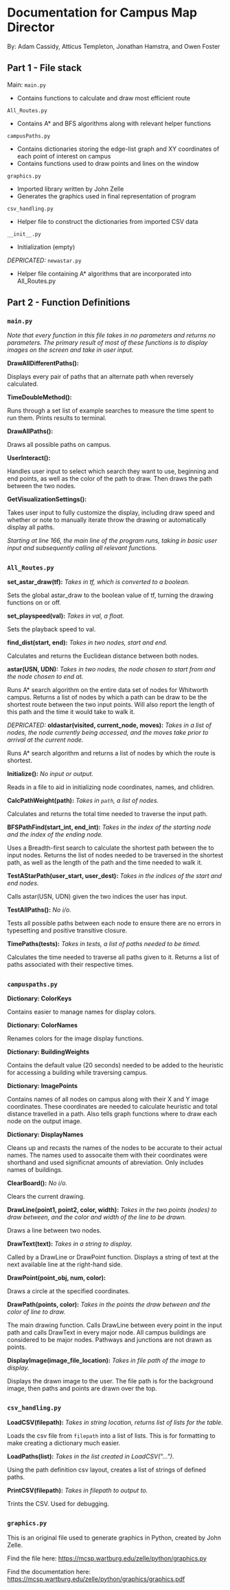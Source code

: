 # Documentation for Campus Map Director
By: Adam Cassidy, Atticus Templeton, Jonathan Hamstra, and Owen Foster
## Part 1 - File stack
Main: `main.py`
- Contains functions to calculate and draw most efficient route

`All_Routes.py`
- Contains A* and BFS algorithms along with relevant helper functions

`campusPaths.py`
- Contains dictionaries storing the edge-list graph and XY coordinates of each point of interest on campus
- Contains functions used to draw points and lines on the window

`graphics.py`
- Imported library written by John Zelle
- Generates the graphics used in final representation of program

`csv_handling.py`
- Helper file to construct the dictionaries from imported CSV data

`__init__.py`
- Initialization (empty)

_DEPRICATED:_ `newastar.py`
- Helper file containing A* algorithms that are incorporated into All_Routes.py

## Part 2 - Function Definitions
### `main.py`
_Note that every function in this file takes in no parameters and returns no parameters. The primary result of most of these functions is to display images on the screen and take in user input._

__DrawAllDifferentPaths():__

Displays every pair of paths that an alternate path when reversely calculated.

__TimeDoubleMethod():__

Runs through a set list of example searches to measure the time spent to run them. Prints results to terminal.

__DrawAllPaths():__

Draws all possible paths on campus.

__UserInteract():__

Handles user input to select which search they want to use, beginning and end points, as well as the color of the path to draw. Then draws the path between the two nodes.

__GetVisualizationSettings():__ 

Takes user input to fully customize the display, including draw speed and whether or note to manually iterate throw the drawing or automatically display all paths.

*Starting at line 166, the main line of the program runs, taking in basic user input and subsequently calling all relevant functions.*

## 
### `All_Routes.py`

__set_astar_draw(tf):__ _Takes in tf, which is converted to a boolean._

Sets the global astar_draw to the boolean value of tf, turning the drawing functions on or off.

__set_playspeed(val):__ _Takes in val, a float._

Sets the playback speed to val. 

__find_dist(start, end):__ _Takes in two nodes, start and end._

Calculates and returns the Euclidean distance between both nodes.

__astar(USN, UDN):__ _Takes in two nodes, the node chosen to start from and the node chosen to end at._

Runs A* search algorithm on the entire data set of nodes for Whitworth campus. Returns a list of nodes by which a path can be draw to be the shortest route between the two input points. Will also report the length of this path and the time it would take to walk it. 

*DEPRICATED:* __oldastar(visited, current_node, moves):__ _Takes in a list of nodes, the node currently being accessed, and the moves take prior to arrival at the current node._

Runs A* search algorithm and returns a list of nodes by which the route is shortest. 

__Initialize():__ _No input or output._

Reads in a file to aid in initializing node coordinates, names, and chlidren.

__CalcPathWeight(path):__ _Takes in `path`, a list of nodes._

Calculates and returns the total time needed to traverse the input path.

__BFSPathFind(start_int, end_int):__ _Takes in the index of the starting node and the index of the ending node._

Uses a Breadth-first search to calculate the shortest path between the to input nodes. Returns the list of nodes needed to be traversed in the shortest path, as well as the length of the path and the time needed to walk it. 

__TestAStarPath(user_start, user_dest):__ _Takes in the indices of the start and end nodes_.

Calls astar(USN, UDN) given the two indices the user has input. 

__TestAllPaths():__ _No i/o._

Tests all possible paths between each node to ensure there are no errors in typesetting and positive transitive closure. 

__TimePaths(tests):__ _Takes in tests, a list of paths needed to be timed._

Calculates the time needed to traverse all paths given to it. Returns a list of paths associated with their respective times. 

## 
### `campuspaths.py`

__Dictionary: ColorKeys__

Contains easier to manage names for display colors.

__Dictionary: ColorNames__ 

Renames colors for the image display functions. 

__Dictionary: BuildingWeights__

Contains the default value (20 seconds) needed to be added to the heuristic for accessing a building while traversing campus. 

__Dictionary: ImagePoints__

Contains names of all nodes on campus along with their X and Y image coordinates. These coordinates are needed to calculate heuristic and total distance travelled in a path. Also tells graph functions where to draw each node on the output image.

__Dictionary: DisplayNames__

Cleans up and recasts the names of the nodes to be accurate to their actual names. The names used to assocaite them with their coordinates were shorthand and used significnat amounts of abreviation.  Only includes names of buildings.

__ClearBoard():__ _No i/o._

Clears the current drawing. 

__DrawLine(point1, point2, color, width):__ _Takes in the two points (nodes) to draw between, and the color and width of the line to be drawn._

Draws a line between two nodes.

__DrawText(text):__ _Takes in a string to display._

Called by a DrawLine or DrawPoint function. Displays a string of text at the next available line at the right-hand side.

__DrawPoint(point_obj, num, color):__

Draws a circle at the specified coordinates.

__DrawPath(points, color):__ _Takes in the points the draw between and the color of line to draw._

The main drawing function. Calls DrawLine between every point in the input path and calls DrawText in every major node. All campus buildings are considered to be major nodes. Pathways and junctions are not drawn as points.

__DisplayImage(image_file_location):__ _Takes in file path of the image to display._

Displays the drawn image to the user. The file path is for the background image, then paths and points are drawn over the top. 

## 
### `csv_handling.py`

__LoadCSV(filepath):__ _Takes in string location, returns list of lists for the table._

Loads the csv file from `filepath` into a list of lists. This is for formatting to make creating a dictionary much easier. 

__LoadPaths(list):__ _Takes in the list created in LoadCSV("...")_.

Using the path definition csv layout, creates a list of strings of defined paths.

__PrintCSV(filepath):__ _Takes in filepath to output to._

Trints the CSV. Used for debugging.

## 
### `graphics.py`

This is an original file used to generate graphics in Python, created by John Zelle.

Find the file here: https://mcsp.wartburg.edu/zelle/python/graphics.py

Find the documentation here: https://mcsp.wartburg.edu/zelle/python/graphics/graphics.pdf


